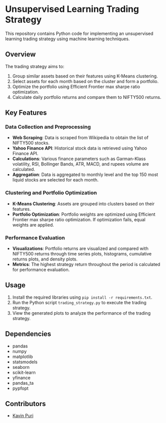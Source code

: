# Unsupervised Learning Trading Strategy

This repository contains Python code for implementing an unsupervised learning trading strategy using machine learning techniques.

## Overview

The trading strategy aims to:

1. Group similar assets based on their features using K-Means clustering.
2. Select assets for each month based on the cluster and form a portfolio.
3. Optimize the portfolio using Efficient Frontier max sharpe ratio optimization.
4. Calculate daily portfolio returns and compare them to NIFTY500 returns.

## Key Features

### Data Collection and Preprocessing

- **Web Scraping**: Data is scraped from Wikipedia to obtain the list of NIFTY500 stocks.
- **Yahoo Finance API**: Historical stock data is retrieved using Yahoo Finance API.
- **Calculations**: Various finance parameters such as Garman-Klass volatility, RSI, Bollinger Bands, ATR, MACD, and rupees volume are calculated.
- **Aggregation**: Data is aggregated to monthly level and the top 150 most liquid stocks are selected for each month.

### Clustering and Portfolio Optimization

- **K-Means Clustering**: Assets are grouped into clusters based on their features.
- **Portfolio Optimization**: Portfolio weights are optimized using Efficient Frontier max sharpe ratio optimization. If optimization fails, equal weights are applied.

### Performance Evaluation

- **Visualizations**: Portfolio returns are visualized and compared with NIFTY500 returns through time series plots, histograms, cumulative returns plots, and density plots.
- **Metrics**: The highest strategy return throughout the period is calculated for performance evaluation.

## Usage

1. Install the required libraries using `pip install -r requirements.txt`.
2. Run the Python script `trading_strategy.py` to execute the trading strategy.
3. View the generated plots to analyze the performance of the trading strategy.

## Dependencies

- pandas
- numpy
- matplotlib
- statsmodels
- seaborn
- scikit-learn
- yfinance
- pandas_ta
- pypfopt

## Contributors

- [Kavin Puri](https://github.com/kavinpuri)
